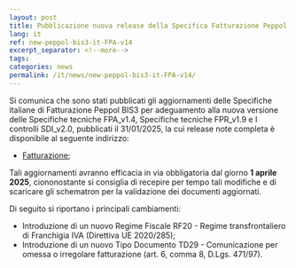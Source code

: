 ```yaml
---
layout: post
title: Pubblicazione nuova release della Specifica Fatturazione Peppol BIS3
lang: it
ref: new-peppol-bis3-it-FPA-v14
excerpt_separator: <!--more-->
tags:
categories: news
permalink: /it/news/new-peppol-bis3-it-FPA-v14/
---
```

Si comunica che sono stati pubblicati gli aggiornamenti delle Specifiche italiane di Fatturazione Peppol BIS3 per adeguamento alla nuova versione delle Specifiche tecniche FPA_v1.4, Specifiche tecniche FPR_v1.9 e I controlli SDI_v2.0, pubblicati il 31/01/2025, la cui release note completa è disponibile al seguente indirizzo:

-  [Fatturazione](https://peppol-docs.agid.gov.it/docs/docs/ITA/invoice/guide/release-notes-it/main.html);
<!--more-->

Tali aggiornamenti avranno efficacia in via obbligatoria dal giorno **1 aprile 2025**, ciononostante si consiglia di recepire per tempo tali modifiche e di scaricare gli schematron per la validazione dei documenti aggiornati.

Di seguito si riportano i principali cambiamenti:

-  Introduzione di un nuovo Regime Fiscale RF20 - Regime transfrontaliero di Franchigia IVA (Direttiva UE 2020/285);
-  Introduzione di un nuovo Tipo Documento TD29 - Comunicazione per omessa o irregolare fatturazione (art. 6, comma 8, D.Lgs. 471/97).